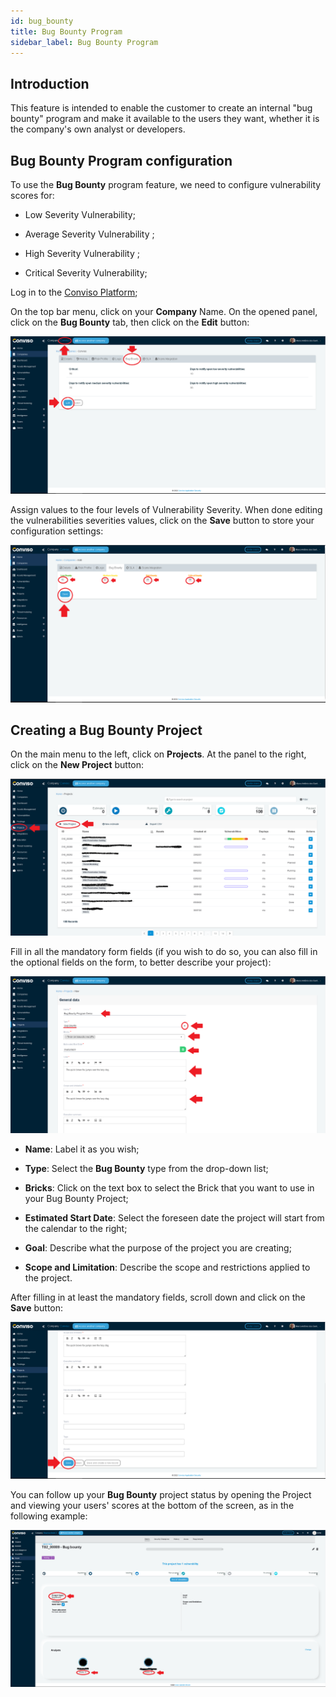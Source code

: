 ```yaml
---
id: bug_bounty
title: Bug Bounty Program
sidebar_label: Bug Bounty Program
---
```


## Introduction

This feature is intended to enable the customer to create an internal "bug bounty" program and make it available to the users they want, whether it is the company's own analyst or developers.

## Bug Bounty Program configuration

To use the **Bug Bounty** program feature, we need to configure vulnerability scores for:

- Low Severity Vulnerability;

- Average Severity Vulnerability ;

- High Severity Vulnerability ;

- Critical Severity Vulnerability;

Log in to the [Conviso Platform](https://app.convisoappsec.com);

On the top bar menu, click on your **Company** Name. On the opened panel, click on the **Bug Bounty** tab, then click on the **Edit** button:

<div style={{textAlign: 'center'}}>

![img](../../static/img/bug_bounty-img1.png)

</div>

Assign values to the four levels of Vulnerability Severity. When done editing the vulnerabilities severities values, click on the **Save** button to store your configuration settings:

<div style={{textAlign: 'center'}}>

![img](../../static/img/bug_bounty-img2.png)

</div>

## Creating a Bug Bounty Project

On the main menu to the left, click on **Projects**. At the panel to the right, click on the **New Project** button:

<div style={{textAlign: 'center'}}>

![img](../../static/img/bug_bounty-img3.png)

</div>

Fill in all the mandatory form fields (if you wish to do so, you can also fill in the optional fields on the form, to better describe your project):

<div style={{textAlign: 'center'}}>

![img](../../static/img/bug_bounty-img4.png)

</div>

- **Name**: Label it as you wish;

- **Type**: Select the **Bug Bounty** type from the drop-down list;

- **Bricks**: Click on the text box to select the Brick that you want to use in your Bug Bounty Project;

- **Estimated Start Date**: Select the foreseen date the project will start from the calendar to the right;

- **Goal**: Describe what the purpose of the project you are creating;

- **Scope and Limitation**: Describe the scope and restrictions applied to the project.

After filling in at least the mandatory fields, scroll down and click on the **Save** button:

<div style={{textAlign: 'center'}}>

![img](../../static/img/bug_bounty-img5.png)

</div>

You can follow up your **Bug Bounty** project status by opening the Project and viewing your users' scores at the bottom of the screen, as in the following example:

<div style={{textAlign: 'center'}}>

![img](../../static/img/bug_bounty-img6.png)

</div>